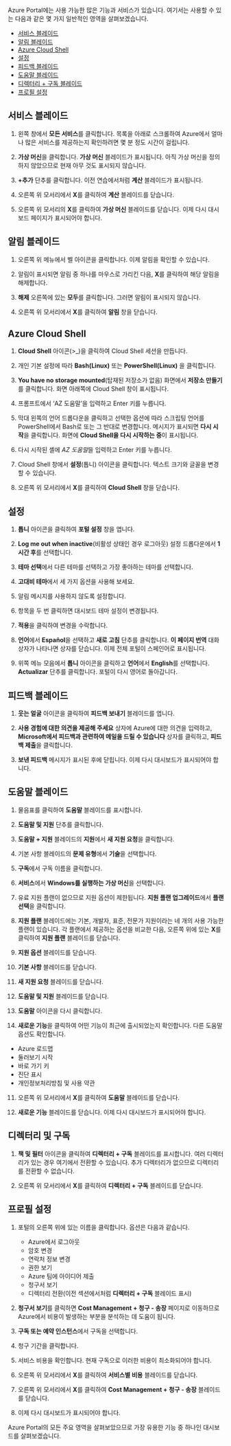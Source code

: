 Azure Portal에는 사용 가능한 많은 기능과 서비스가 있습니다. 여기서는 사용할 수 있는 다음과 같은 몇 가지 일반적인 영역을 살펴보겠습니다.

- [서비스 블레이드](#services-blade)
- [알림 블레이드](#notifications-blade)
- [Azure Cloud Shell](#cloud-shell)
- [설정](#settings-blade)
- [피드백 블레이드](#feedback-blade)
- [도움말 블레이드](#help-blade)
- [디렉터리 + 구독 블레이드](#subscriptions-blade)
- [프로필 설정](#profile-blade)

<a name="services-blade"></a>

## <a name="services-blade"></a>서비스 블레이드

1. 왼쪽 창에서 **모든 서비스**를 클릭합니다. 목록을 아래로 스크롤하여 Azure에서 얼마나 많은 서비스를 제공하는지 확인하려면 몇 분 정도 시간이 걸립니다.

1. **가상 머신**을 클릭합니다. **가상 머신** 블레이드가 표시됩니다. 아직 가상 머신을 정의하지 않았으므로 현재 아무 것도 표시되지 않습니다.

1. **+추가** 단추를 클릭합니다. 이전 연습에서처럼 **계산** 블레이드가 표시됩니다.

1. 오른쪽 위 모서리에서 **X**를 클릭하여 **계산** 블레이드를 닫습니다.

1. 오른쪽 위 모서리의 **X**를 클릭하여 **가상 머신** 블레이드를 닫습니다. 이제 다시 대시보드 페이지가 표시되어야 합니다.

<a name="notifications-blade"></a>

## <a name="notifications-blade"></a>알림 블레이드

1. 오른쪽 위 메뉴에서 벨 아이콘을 클릭합니다. 이제 알림을 확인할 수 있습니다.

1. 알림이 표시되면 알림 중 하나를 마우스로 가리킨 다음, **X**를 클릭하여 해당 알림을 해제합니다.

1. **해제** 오른쪽에 있는 **모두**를 클릭합니다. 그러면 알림이 표시되지 않습니다.

1. 오른쪽 위 모서리에서 **X**를 클릭하여 **알림** 창을 닫습니다.

<a name="cloud-shell"></a>

## <a name="azure-cloud-shell"></a>Azure Cloud Shell

1. **Cloud Shell** 아이콘(>_)을 클릭하여 Cloud Shell 세션을 만듭니다.

1. 개인 기본 설정에 따라 **Bash(Linux)** 또는 **PowerShell(Linux)** 을 클릭합니다.

1. **You have no storage mounted**(탑재된 저장소가 없음) 화면에서 **저장소 만들기**를 클릭합니다. 화면 아래쪽에 Cloud Shell 창이 표시됩니다.

1. 프롬프트에서 ‘AZ 도움말’을 입력하고 Enter 키를 누릅니다.

1. 막대 왼쪽의 언어 드롭다운을 클릭하고 선택한 옵션에 따라 스크립팅 언어를 PowerShell에서 Bash로 또는 그 반대로 변경합니다. 메시지가 표시되면 **다시 시작**을 클릭합니다. 화면에 **Cloud Shell을 다시 시작하는 중**이 표시됩니다.

1. 다시 시작된 셸에 *AZ 도움말*을 입력하고 Enter 키를 누릅니다.

1. Cloud Shell 창에서 **설정**(톱니) 아이콘을 클릭합니다. 텍스트 크기와 글꼴을 변경할 수 있습니다.

1. 오른쪽 위 모서리에서 **X**를 클릭하여 **Cloud Shell** 창을 닫습니다.

<a name="settings-blade"></a>

## <a name="settings"></a>설정

1. **톱니** 아이콘을 클릭하여 **포털 설정** 창을 엽니다.

1. **Log me out when inactive**(비활성 상태인 경우 로그아웃) 설정 드롭다운에서 **1시간 후**를 선택합니다.

1. **테마 선택**에서 다른 테마를 선택하고 가장 좋아하는 테마를 선택합니다.

1. **고대비 테마**에서 세 가지 옵션을 사용해 보세요.

1. 알림 메시지를 사용하지 않도록 설정합니다.

1. 항목을 두 번 클릭하면 대시보드 테마 설정이 변경됩니다.

1. **적용**을 클릭하여 변경을 수락합니다.

1. **언어**에서 **Español**을 선택하고 **새로 고침** 단추를 클릭합니다. **이 페이지 번역** 대화 상자가 나타나면 상자를 닫습니다. 이제 전체 포털이 스페인어로 표시됩니다.

1. 위쪽 메뉴 모음에서 **톱니** 아이콘을 클릭하고 **언어**에서 **English**를 선택합니다. **Actualizar** 단추를 클릭합니다. 포털이 다시 영어로 돌아갑니다.

<a name="feedback-blade"></a>

## <a name="feedback-blade"></a>피드백 블레이드

1. **웃는 얼굴** 아이콘을 클릭하여 **피드백 보내기** 블레이드를 엽니다.

1. **사용 경험에 대한 의견을 제공해 주세요** 상자에 Azure에 대한 의견을 입력하고, **Microsoft에서 피드백과 관련하여 메일을 드릴 수 있습니다** 상자를 클릭하고, **피드백 제출**을 클릭합니다.

1. **보낸 피드백** 메시지가 표시된 후에 닫힙니다. 이제 다시 대시보드가 표시되어야 합니다.

<a name="help-blade"></a>

## <a name="help-blade"></a>도움말 블레이드

1. 물음표를 클릭하여 **도움말** 블레이드를 표시합니다.

1. **도움말 및 지원** 단추를 클릭합니다.

1. **도움말 + 지원** 블레이드의 **지원**에서 **새 지원 요청**을 클릭합니다.

1. 기본 사항 블레이드의 **문제 유형**에서 **기술**을 선택합니다.

1. **구독**에서 구독 이름을 클릭합니다.

1. **서비스**에서 **Windows를 실행하는 가상 머신**을 선택합니다.

1. 유료 지원 플랜이 없으므로 지원 옵션이 제한됩니다. **지원 플랜 업그레이드**에서 **플랜 선택**을 클릭합니다.

1. **지원 플랜** 블레이드에는 기본, 개발자, 표준, 전문가 지원이라는 네 개의 사용 가능한 플랜이 있습니다. 각 플랜에서 제공하는 옵션을 비교한 다음, 오른쪽 위에 있는 **X**를 클릭하여 **지원 플랜** 블레이드를 닫습니다.

1. **지원 옵션** 블레이드를 닫습니다.

1. **기본 사항** 블레이드를 닫습니다.

1. **새 지원 요청** 블레이드를 닫습니다.

1. **도움말 및 지원** 블레이드를 닫습니다.

1. **도움말** 아이콘을 다시 클릭합니다.

1. **새로운 기능**을 클릭하여 어떤 기능이 최근에 출시되었는지 확인합니다. 다른 도움말 옵션도 확인합니다.

- Azure 로드맵
- 둘러보기 시작
- 바로 가기 키
- 진단 표시
- 개인정보처리방침 및 사용 약관

11. 오른쪽 위 모서리에서 **X**를 클릭하여 **도움말** 블레이드를 닫습니다.

11. **새로운 기능** 블레이드를 닫습니다. 이제 다시 대시보드가 표시되어야 합니다.

<a name="subscription-blade"></a>

## <a name="directory-and-subscription"></a>디렉터리 및 구독

1. **책 및 필터** 아이콘을 클릭하여 **디렉터리 + 구독** 블레이드를 표시합니다.  여러 디렉터리가 있는 경우 여기에서 전환할 수 있습니다. 추가 디렉터리가 없으므로 디렉터리를 전환할 수 없습니다.

1. 오른쪽 위 모서리에서 **X**를 클릭하여 **디렉터리 + 구독** 블레이드를 닫습니다.

<a name="profile-blade"></a>

## <a name="profile-settings"></a>프로필 설정

1. 포털의 오른쪽 위에 있는 이름을 클릭합니다. 옵션은 다음과 같습니다.

    - Azure에서 로그아웃
    - 암호 변경
    - 연락처 정보 변경
    - 권한 보기
    - Azure 팀에 아이디어 제출
    - 청구서 보기
    - 디렉터리 전환(이전 섹션에서처럼 **디렉터리 + 구독** 블레이드 표시)

1. **청구서 보기**를 클릭하면 **Cost Management + 청구 - 송장** 페이지로 이동하므로 Azure에서 비용이 발생하는 부분을 분석하는 데 도움이 됩니다.

1. **구독 또는 예약 인스턴스**에서 구독을 선택합니다.

1. 청구 기간을 클릭합니다.

1. 서비스 비용을 확인합니다. 현재 구독으로 이러한 비용이 최소화되어야 합니다.

1. 오른쪽 위 모서리에서 **X**를 클릭하여 **서비스별 비용** 블레이드를 닫습니다.

1. 오른쪽 위 모서리에서 **X**를 클릭하여 **Cost Management + 청구 - 송장** 블레이드를 닫습니다.

1. 이제 다시 대시보드가 표시되어야 합니다.

Azure Portal의 모든 주요 영역을 살펴보았으므로 가장 유용한 기능 중 하나인 대시보드를 살펴보겠습니다.